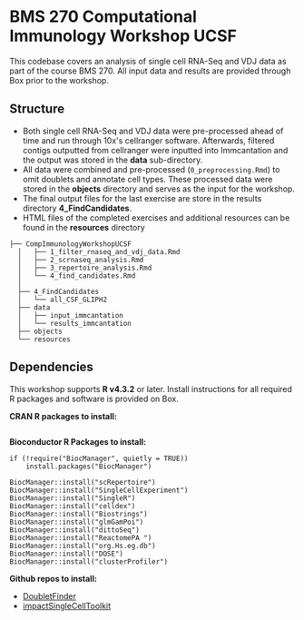 # BMS 270 Computational Immunology Workshop UCSF

This codebase covers an analysis of single cell RNA-Seq and VDJ data as part of the course BMS 270. All input data and results are provided through Box prior to the workshop.

## Structure

* Both single cell RNA-Seq and VDJ data were pre-processed ahead of time and run through 10x's cellranger software. Afterwards, filtered contigs outputted from cellranger were inputted into Immcantation and the output was stored in the **data** sub-directory. 
* All data were combined and pre-processed (```0_preprocessing.Rmd```) to omit doublets and annotate cell types. These processed data were stored in the **objects** directory and serves as the input for the workshop. 
* The final output files for the last exercise are store in the results directory **4_FindCandidates**. 
* HTML files of the completed exercises and additional resources can be found in the **resources** directory

```
├── CompImmunologyWorkshopUCSF
  │   ├── 1_filter_rnaseq_and_vdj_data.Rmd
  │   ├── 2_scrnaseq_analysis.Rmd
  │   ├── 3_repertoire_analysis.Rmd
  │   └── 4_find_candidates.Rmd
  │
  ├── 4_FindCandidates
  │   └── all_CSF_GLIPH2
  ├── data
  │   ├── input_immcantation
  │   └── results_immcantation
  ├── objects
  └── resources
```

## Dependencies

This workshop supports **R v4.3.2** or later. Install instructions for all required R packages and software is provided on Box. 

**CRAN R packages to install:**
```{r}

```

**Bioconductor R Packages to install:**
```{r}
if (!require("BiocManager", quietly = TRUE))
    install.packages("BiocManager")

BiocManager::install("scRepertoire")
BiocManager::install("SingleCellExperiment")
BiocManager::install("SingleR")
BiocManager::install("celldex")
BiocManager::install("Biostrings")
BiocManager::install("glmGamPoi")
BiocManager::install("dittoSeq")
BiocManager::install("ReactomePA ")
BiocManager::install("org.Hs.eg.db")
BiocManager::install("DOSE")
BiocManager::install("clusterProfiler")
```

**Github repos to install:**

* [DoubletFinder](https://github.com/chris-mcginnis-ucsf/DoubletFinder "DoubletFinder")
* [impactSingleCellToolkit](https://github.com/UCSF-Wilson-Lab/impactSingleCellToolkit "impactSingleCellToolkit")